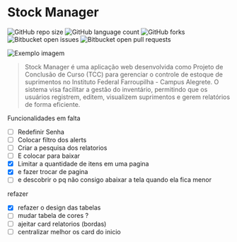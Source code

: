 # Stock Manager

![GitHub repo size](https://img.shields.io/github/repo-size/iuricode/README-template?style=for-the-badge)
![GitHub language count](https://img.shields.io/github/languages/count/iuricode/README-template?style=for-the-badge)
![GitHub forks](https://img.shields.io/github/forks/iuricode/README-template?style=for-the-badge)
![Bitbucket open issues](https://img.shields.io/bitbucket/issues/iuricode/README-template?style=for-the-badge)
![Bitbucket open pull requests](https://img.shields.io/bitbucket/pr-raw/iuricode/README-template?style=for-the-badge)

<img src="imagem.png" alt="Exemplo imagem">

> Stock Manager é uma aplicação web desenvolvida como Projeto de Conclusão de Curso (TCC) para gerenciar o controle de estoque de suprimentos no Instituto Federal Farroupilha - Campus Alegrete. O sistema visa facilitar a gestão do inventário, permitindo que os usuários registrem, editem, visualizem suprimentos e gerem relatórios de forma eficiente.

Funcionalidades em falta
- [ ] Redefinir Senha
- [ ] Colocar filtro dos alerts
- [ ] Criar a pesquisa dos relatorios
- [ ] E colocar para baixar
- [x] Limitar a quantidade de itens em uma pagina
- [x] e fazer trocar de pagina
- [ ] e descobrir o pq não consigo abaixar a tela quando ela fica menor

refazer
- [x]  refazer o design das tabelas
- [ ] mudar tabela de cores ?
- [ ] ajeitar card relatorios (bordas)
- [ ] centralizar melhor os card do inicio